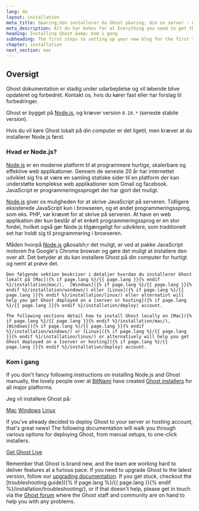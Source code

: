 ```yaml
---
lang: da
layout: installation
meta_title: S&aring;dan installerer du Ghost p&aring; din on server - Ghost Docs
meta_description: Alt du har behov for at Everything you need to get the Ghost blogging platform up and running on your local or remote environement.
heading: Installing Ghost &amp; Kom i gang
subheading: The first steps to setting up your new blog for the first time.
chapter: installation
next_section: mac
---
```


## Oversigt <a id="overview"></a>

Ghost dokumentation er stadig under udarbejdelse og vil l&oslash;bende blive opdateret og forbedret. Kontakt os, hvis du kører fast eller har forslag til forbedringer.

Ghost er bygget p&aring; [Node.js](http://nodejs.org), og kr&aelig;ver version `0.10.*` (seneste stabile version).

Hvis du vil k&oslash;re Ghost lokalt p&aring; din computer er det ligetil, men kr&aelig;ver at du installerer Node.js f&oslash;rst.

### Hvad er Node.js?

[Node.js](http://nodejs.org) er en moderne platform til at programmere hurtige, skalerbare og effektive web applikationer.
    Gennem de seneste 20 &aring;r har internettet udviklet sig fra at v&aelig;re en samling statiske sider til en platform der kan underst&oslash;tte komplekse web applikationer som Gmail og facebook.
    JavaScript er programmeringssproget der har gjort det muligt.

[Node.js](http://nodejs.org) giver os muligheden for at skrive JavaScript p&aring; serveren. Tidligere eksisterede JavaScript kun i browseren, og et andet programmeringssprog, som eks. PHP, var kr&aelig;vet for at skrive p&aring; serveren. At have en web applikation der kun best&aring;r af et enkelt programmeringssprog er en stor fordel, hvilket ogs&aring; g&oslash;r Node.js tilg&aelig;ngeligt for udviklere, som traditionelt set har holdt sig til programmering i browseren.

M&aring;den hvorp&aring; [Node.js](http://nodejs.org) g&osalsh;r det muligt, er ved at pakke JavaScript motoren fra Google's Chrome browser og g&oslash;re det muligt at installere den over alt. Det betyder at du kan installere Ghost p&aring; din computer for hurtigt og nemt at pr&oslash;ve det.

    Den følgende sektion beskriver i detaljer hvordan du installerer Ghost lokalt på [Mac]({% if page.lang %}/{{ page.lang }}{% endif %}/installation/mac/),  [Windows]({% if page.lang %}/{{ page.lang }}{% endif %}/installation/windows/) eller [Linux]({% if page.lang %}/{{ page.lang }}{% endif %}/installation/linux/) eller alternativt will help you get Ghost deployed on a [server or hosting]({% if page.lang %}/{{ page.lang }}{% endif %}/installation/deploy) account.

    The following sections detail how to install Ghost locally on [Mac]({% if page.lang %}/{{ page.lang }}{% endif %}/installation/mac/),  [Windows]({% if page.lang %}/{{ page.lang }}{% endif %}/installation/windows/) or [Linux]({% if page.lang %}/{{ page.lang }}{% endif %}/installation/linux/) or alternatively will help you get Ghost deployed on a [server or hosting]({% if page.lang %}/{{ page.lang }}{% endif %}/installation/deploy) account.

### Kom i gang

If you don't fancy following instructions on installing Node.js and Ghost manually, the lovely people over at [BitNami](http://bitnami.com/) have created [Ghost installers](http://bitnami.com/stack/ghost) for all major platforms.

Jeg vil installere Ghost p&aring;:

<div class="text-center install-ghost">
    <a href="{% if page.lang %}/{{ page.lang }}{% endif %}/installation/mac/" class="btn btn-success btn-large">Mac</a>
    <a href="{% if page.lang %}/{{ page.lang }}{% endif %}/installation/windows/" class="btn btn-success btn-large">Windows</a>
    <a href="{% if page.lang %}/{{ page.lang }}{% endif %}/installation/linux/" class="btn btn-success btn-large">Linux</a>
</div>

If you've already decided to deploy Ghost to your server or hosting account, that's great news! The following documentation will walk you through various options for deploying Ghost, from manual setups, to one-click installers.

<div class="text-center install-ghost">
    <a href="{% if page.lang %}/{{ page.lang }}{% endif %}/installation/deploy/" class="btn btn-success btn-large">Get Ghost Live</a>
</div>

Remember that Ghost is brand new, and the team are working hard to deliver features at a furious pace. If you need to upgrade Ghost to the latest version, follow our [upgrading documentation](/installation/upgrading/).
    If you get stuck, checkout the [troubleshooting guide]({% if page.lang %}/{{ page.lang }}{% endif %}/installation/troubleshooting/), or if that doesn't help, please get in touch via the [Ghost forum](http://ghost.org/forum) where the Ghost staff and community are on hand to help you with any problems.

